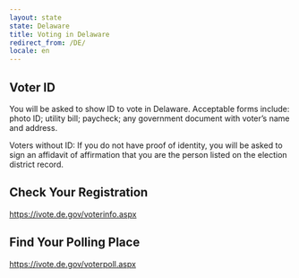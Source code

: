 ```yaml
---
layout: state
state: Delaware
title: Voting in Delaware
redirect_from: /DE/
locale: en
---
```


## Voter ID

You will be asked to show ID to vote in Delaware. Acceptable forms include: photo ID; utility bill; paycheck; any government document with voter’s name and address.

Voters without ID: If you do not have proof of identity, you will be asked to sign an affidavit of affirmation that you are the person listed on the election district record.

## Check Your Registration

<https://ivote.de.gov/voterinfo.aspx>

## Find Your Polling Place

<https://ivote.de.gov/voterpoll.aspx>
